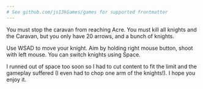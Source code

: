 ```yaml
---
# See github.com/js13kGames/games for supported frontmatter
---
```

You must stop the caravan from reaching Acre. You must kill all knights and the Caravan, but you only have 20 arrows, and a bunch of knights.

Use WSAD to move your knight.
Aim by holding right mouse button, shoot with left mouse.
You can switch knights using Space.

I runned out of space too soon so I had to cut content to fit the limit and the gameplay suffered (I even had to chop one arm of the knights!). I hope you enjoy it.